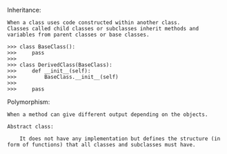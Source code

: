 Inheritance:
    
    When a class uses code constructed within another class.
    Classes called child classes or subclasses inherit methods and variables from parent classes or base classes.

    >>> class BaseClass():
    >>>     pass
    >>>
    >>> class DerivedClass(BaseClass):
    >>>     def __init__(self):
    >>>         BaseClass.__init__(self)
    >>>
    >>>     pass

Polymorphism:
    
    When a method can give different output depending on the objects.

    Abstract class:

        It does not have any implementation but defines the structure (in form of functions) that all classes and subclasses must have.


